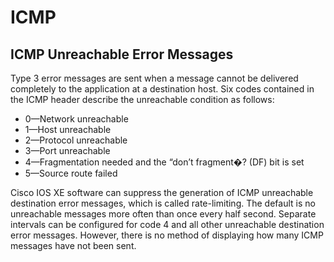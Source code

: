 # ICMP

## ICMP Unreachable Error Messages

Type 3 error messages are sent when a message cannot be delivered completely to the application at a destination host. Six codes contained in the ICMP header describe the unreachable condition as follows:

- 0—Network unreachable
- 1—Host unreachable
- 2—Protocol unreachable
- 3—Port unreachable
- 4—Fragmentation needed and the “don’t fragment�? (DF) bit is set
- 5—Source route failed
  
Cisco IOS XE software can suppress the generation of ICMP unreachable destination error messages, which is called rate-limiting. The default is no unreachable messages more often than once every half second. Separate intervals can be configured for code 4 and all other unreachable destination error messages. However, there is no method of displaying how many ICMP messages have not been sent.
